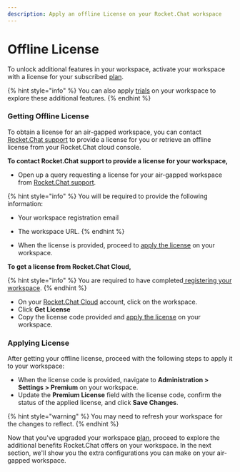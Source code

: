 ```yaml
---
description: Apply an offline License on your Rocket.Chat workspace
---
```


# Offline License

To unlock additional features in your workspace, activate your workspace with a license for your subscribed [plan](../../readme/our-plans.md).

{% hint style="info" %}
You can also apply [trials](../trials/ "mention") on your workspace to explore these additional features.
{% endhint %}

### Getting Offline License

To obtain a license for an air-gapped workspace, you can contact [Rocket.Chat support](https://desk.rocket.chat/portal/en/home) to provide a license for you or retrieve an offline license from your Rocket.Chat cloud console.

**To contact Rocket.Chat support to provide a license for your workspace,**

* Open up a query requesting a license for your air-gapped workspace from [Rocket.Chat support](../../resources/rocket.chats-support-structure/enterprise-support-and-version-durability/).

{% hint style="info" %}
You will be required to provide the following information:

* Your workspace registration email
* The workspace URL.
{% endhint %}

* When the license is provided, proceed to [apply the license](offline-license.md#applying-license) on your workspace.

**To get a license from Rocket.Chat Cloud,**

{% hint style="info" %}
You are required to have completed[ registering your workspace](offline-workspace-registration.md).
{% endhint %}

* On your [Rocket.Chat Cloud](https://cloud.rocket.chat/home) account, click on the workspace.
* Click **Get License**
* Copy the license code provided and [apply the license](offline-license.md#applying-license) on your workspace.

### Applying License

After getting your offline license, proceed with the following steps to apply it to your workspace:

* When the license code is provided, navigate to **Administration > Settings > Premium** on your workspace.&#x20;
* Update the **Premium License** field with the license code, confirm the status of the applied license, and click **Save Changes**.

{% hint style="warning" %}
You may need to refresh your workspace for the changes to reflect.
{% endhint %}

Now that you've upgraded your workspace [plan](../../readme/our-plans.md), proceed to explore the additional benefits Rocket.Chat offers on your workspace. In the next section, we'll show you the  extra configurations you can make on your air-gapped workspace.
